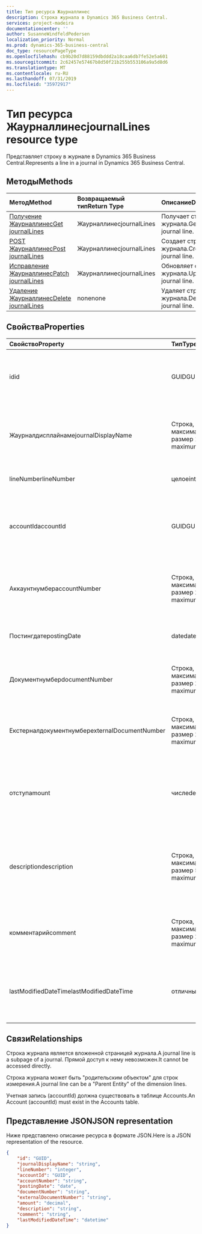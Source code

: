 ```yaml
---
title: Тип ресурса Жаурналлинес
description: Строка журнала в Dynamics 365 Business Central.
services: project-madeira
documentationcenter: ''
author: SusanneWindfeldPedersen
localization_priority: Normal
ms.prod: dynamics-365-business-central
doc_type: resourcePageType
ms.openlocfilehash: cb9b20d7d88159dbddd2a18caa6db7fe52e5a601
ms.sourcegitcommit: 2c62457e57467b8d50f21b255b553106a9a5d8d6
ms.translationtype: MT
ms.contentlocale: ru-RU
ms.lasthandoff: 07/31/2019
ms.locfileid: "35972917"
---
```

# <a name="journallines-resource-type"></a><span data-ttu-id="d75da-103">Тип ресурса Жаурналлинес</span><span class="sxs-lookup"><span data-stu-id="d75da-103">journalLines resource type</span></span>
<span data-ttu-id="d75da-104">Представляет строку в журнале в Dynamics 365 Business Central.</span><span class="sxs-lookup"><span data-stu-id="d75da-104">Represents a line in a journal in Dynamics 365 Business Central.</span></span>

## <a name="methods"></a><span data-ttu-id="d75da-105">Методы</span><span class="sxs-lookup"><span data-stu-id="d75da-105">Methods</span></span>

| <span data-ttu-id="d75da-106">Метод</span><span class="sxs-lookup"><span data-stu-id="d75da-106">Method</span></span>                                                    | <span data-ttu-id="d75da-107">Возвращаемый тип</span><span class="sxs-lookup"><span data-stu-id="d75da-107">Return Type</span></span>|<span data-ttu-id="d75da-108">Описание</span><span class="sxs-lookup"><span data-stu-id="d75da-108">Description</span></span>         |
|:----------------------------------------------------------|:-----------|:-------------------|
|[<span data-ttu-id="d75da-109">Получение Жаурналлинес</span><span class="sxs-lookup"><span data-stu-id="d75da-109">Get journalLines</span></span>](../api/dynamics-journalline-get.md)      |<span data-ttu-id="d75da-110">Жаурналлинес</span><span class="sxs-lookup"><span data-stu-id="d75da-110">journalLines</span></span>|<span data-ttu-id="d75da-111">Получает строку журнала.</span><span class="sxs-lookup"><span data-stu-id="d75da-111">Gets a journal line.</span></span>   |
|[<span data-ttu-id="d75da-112">POST Жаурналлинес</span><span class="sxs-lookup"><span data-stu-id="d75da-112">Post journalLines</span></span>](../api/dynamics-create-journalline.md)  |<span data-ttu-id="d75da-113">Жаурналлинес</span><span class="sxs-lookup"><span data-stu-id="d75da-113">journalLines</span></span>|<span data-ttu-id="d75da-114">Создает строку журнала.</span><span class="sxs-lookup"><span data-stu-id="d75da-114">Creates a journal line.</span></span>|
|[<span data-ttu-id="d75da-115">Исправление Жаурналлинес</span><span class="sxs-lookup"><span data-stu-id="d75da-115">Patch journalLines</span></span>](../api/dynamics-journalline-update.md) |<span data-ttu-id="d75da-116">Жаурналлинес</span><span class="sxs-lookup"><span data-stu-id="d75da-116">journalLines</span></span>|<span data-ttu-id="d75da-117">Обновляет строку журнала.</span><span class="sxs-lookup"><span data-stu-id="d75da-117">Updates a journal line.</span></span>|
|[<span data-ttu-id="d75da-118">Удаление Жаурналлинес</span><span class="sxs-lookup"><span data-stu-id="d75da-118">Delete journalLines</span></span>](../api/dynamics-journalline-delete.md)|<span data-ttu-id="d75da-119">none</span><span class="sxs-lookup"><span data-stu-id="d75da-119">none</span></span>        |<span data-ttu-id="d75da-120">Удаляет строку журнала.</span><span class="sxs-lookup"><span data-stu-id="d75da-120">Deletes a journal line.</span></span>|

## <a name="properties"></a><span data-ttu-id="d75da-121">Свойства</span><span class="sxs-lookup"><span data-stu-id="d75da-121">Properties</span></span>
| <span data-ttu-id="d75da-122">Свойство</span><span class="sxs-lookup"><span data-stu-id="d75da-122">Property</span></span>             | <span data-ttu-id="d75da-123">Тип</span><span class="sxs-lookup"><span data-stu-id="d75da-123">Type</span></span>                   |<span data-ttu-id="d75da-124">Описание</span><span class="sxs-lookup"><span data-stu-id="d75da-124">Description</span></span>                                                        |
|:---------------------|:-----------------------|:------------------------------------------------------------------|
|<span data-ttu-id="d75da-125">id</span><span class="sxs-lookup"><span data-stu-id="d75da-125">id</span></span>                    |<span data-ttu-id="d75da-126">GUID</span><span class="sxs-lookup"><span data-stu-id="d75da-126">GUID</span></span>                    |<span data-ttu-id="d75da-127">Уникальный идентификатор строки журнала.</span><span class="sxs-lookup"><span data-stu-id="d75da-127">The unique ID of the journal line.</span></span> <span data-ttu-id="d75da-128">Не редактируемые.</span><span class="sxs-lookup"><span data-stu-id="d75da-128">Non-editable.</span></span>                   |
|<span data-ttu-id="d75da-129">Жаурналдисплайнаме</span><span class="sxs-lookup"><span data-stu-id="d75da-129">journalDisplayName</span></span>    |<span data-ttu-id="d75da-130">Строка, максимальный размер 10</span><span class="sxs-lookup"><span data-stu-id="d75da-130">string, maximum size 10</span></span> |<span data-ttu-id="d75da-131">Отображаемое имя журнала, к которому относится эта строка.</span><span class="sxs-lookup"><span data-stu-id="d75da-131">The display name of the journal that this line belongs to.</span></span> <span data-ttu-id="d75da-132">Только для чтения.</span><span class="sxs-lookup"><span data-stu-id="d75da-132">Read-Only.</span></span>|
|<span data-ttu-id="d75da-133">lineNumber</span><span class="sxs-lookup"><span data-stu-id="d75da-133">lineNumber</span></span>            |<span data-ttu-id="d75da-134">целое</span><span class="sxs-lookup"><span data-stu-id="d75da-134">integer</span></span>                 |<span data-ttu-id="d75da-135">Номер строки журнала.</span><span class="sxs-lookup"><span data-stu-id="d75da-135">The number of the journal line.</span></span>                                    |
|<span data-ttu-id="d75da-136">accountId</span><span class="sxs-lookup"><span data-stu-id="d75da-136">accountId</span></span>             |<span data-ttu-id="d75da-137">GUID</span><span class="sxs-lookup"><span data-stu-id="d75da-137">GUID</span></span>                    |<span data-ttu-id="d75da-138">Уникальный идентификатор учетной записи, с которой связана строка журнала.</span><span class="sxs-lookup"><span data-stu-id="d75da-138">The unique ID of the account that the journal line is related to.</span></span>  |
|<span data-ttu-id="d75da-139">Аккаунтнумбер</span><span class="sxs-lookup"><span data-stu-id="d75da-139">accountNumber</span></span>         |<span data-ttu-id="d75da-140">Строка, максимальный размер 20</span><span class="sxs-lookup"><span data-stu-id="d75da-140">string, maximum size 20</span></span> |<span data-ttu-id="d75da-141">Номер учетной записи, с которой связана строка журнала.</span><span class="sxs-lookup"><span data-stu-id="d75da-141">The number of the account that the journal line is related to.</span></span>     |
|<span data-ttu-id="d75da-142">Постингдате</span><span class="sxs-lookup"><span data-stu-id="d75da-142">postingDate</span></span>           |<span data-ttu-id="d75da-143">date</span><span class="sxs-lookup"><span data-stu-id="d75da-143">date</span></span>                    |<span data-ttu-id="d75da-144">Дата, когда строка журнала разносится.</span><span class="sxs-lookup"><span data-stu-id="d75da-144">The date that the journal line is posted.</span></span>                          |
|<span data-ttu-id="d75da-145">Документнумбер</span><span class="sxs-lookup"><span data-stu-id="d75da-145">documentNumber</span></span>        |<span data-ttu-id="d75da-146">Строка, максимальный размер 20</span><span class="sxs-lookup"><span data-stu-id="d75da-146">string, maximum size 20</span></span> |<span data-ttu-id="d75da-147">Указывает номер документа для строки журнала.</span><span class="sxs-lookup"><span data-stu-id="d75da-147">Specifies a document number for the journal line.</span></span>                  |
|<span data-ttu-id="d75da-148">Екстерналдокументнумбер</span><span class="sxs-lookup"><span data-stu-id="d75da-148">externalDocumentNumber</span></span>|<span data-ttu-id="d75da-149">Строка, максимальный размер 20</span><span class="sxs-lookup"><span data-stu-id="d75da-149">string, maximum size 20</span></span> |<span data-ttu-id="d75da-150">Указывает номер внешнего документа для строки журнала.</span><span class="sxs-lookup"><span data-stu-id="d75da-150">Specifies an external document number for the journal line.</span></span>        |
|<span data-ttu-id="d75da-151">отступ</span><span class="sxs-lookup"><span data-stu-id="d75da-151">amount</span></span>                |<span data-ttu-id="d75da-152">числе</span><span class="sxs-lookup"><span data-stu-id="d75da-152">decimal</span></span>                 |<span data-ttu-id="d75da-153">Указывает общую сумму (включая НДС), из которой состоит строка журнала.</span><span class="sxs-lookup"><span data-stu-id="d75da-153">Specifies the total amount (including VAT) that the journal line consists of.</span></span>|
|<span data-ttu-id="d75da-154">description</span><span class="sxs-lookup"><span data-stu-id="d75da-154">description</span></span>           |<span data-ttu-id="d75da-155">Строка, максимальный размер 50</span><span class="sxs-lookup"><span data-stu-id="d75da-155">string, maximum size 50</span></span> |<span data-ttu-id="d75da-156">Описание строки журнала, предоставленное пользователем или созданным пользователем.</span><span class="sxs-lookup"><span data-stu-id="d75da-156">The description of the journal line, provided by the user or autocreated.</span></span>|
|<span data-ttu-id="d75da-157">комментарий</span><span class="sxs-lookup"><span data-stu-id="d75da-157">comment</span></span>               |<span data-ttu-id="d75da-158">Строка, максимальный размер 250</span><span class="sxs-lookup"><span data-stu-id="d75da-158">string, maximum size 250</span></span>|<span data-ttu-id="d75da-159">Заданный пользователем комментарий в строке журнала.</span><span class="sxs-lookup"><span data-stu-id="d75da-159">A user specified comment on the journal line.</span></span>                      |
|<span data-ttu-id="d75da-160">lastModifiedDateTime</span><span class="sxs-lookup"><span data-stu-id="d75da-160">lastModifiedDateTime</span></span>  |<span data-ttu-id="d75da-161">отличным</span><span class="sxs-lookup"><span data-stu-id="d75da-161">datetime</span></span>                |<span data-ttu-id="d75da-162">Дата и время последнего изменения строки журнала.</span><span class="sxs-lookup"><span data-stu-id="d75da-162">The last datetime the journal line was modified.</span></span> <span data-ttu-id="d75da-163">Только для чтения.</span><span class="sxs-lookup"><span data-stu-id="d75da-163">Read-Only.</span></span>        |

## <a name="relationships"></a><span data-ttu-id="d75da-164">Связи</span><span class="sxs-lookup"><span data-stu-id="d75da-164">Relationships</span></span>
<span data-ttu-id="d75da-165">Строка журнала является вложенной страницей журнала.</span><span class="sxs-lookup"><span data-stu-id="d75da-165">A journal line is a subpage of a journal.</span></span> <span data-ttu-id="d75da-166">Прямой доступ к нему невозможен.</span><span class="sxs-lookup"><span data-stu-id="d75da-166">It cannot be accessed directly.</span></span>

<span data-ttu-id="d75da-167">Строка журнала может быть "родительским объектом" для строк измерения.</span><span class="sxs-lookup"><span data-stu-id="d75da-167">A journal line can be a "Parent Entity" of the dimension lines.</span></span>

<span data-ttu-id="d75da-168">Учетная запись (accountId) должна существовать в таблице Accounts.</span><span class="sxs-lookup"><span data-stu-id="d75da-168">An Account (accountId) must exist in the Accounts table.</span></span>


## <a name="json-representation"></a><span data-ttu-id="d75da-169">Представление JSON</span><span class="sxs-lookup"><span data-stu-id="d75da-169">JSON representation</span></span>

<span data-ttu-id="d75da-170">Ниже представлено описание ресурса в формате JSON.</span><span class="sxs-lookup"><span data-stu-id="d75da-170">Here is a JSON representation of the resource.</span></span>


```json
{
    "id": "GUID",
    "journalDisplayName": "string",
    "lineNumber": "integer",
    "accountId": "GUID",
    "accountNumber": "string",
    "postingDate": "date",
    "documentNumber": "string",
    "externalDocumentNumber": "string",
    "amount": "decimal",
    "description": "string",
    "comment": "string",
    "lastModifiedDateTime": "datetime"
}
```
